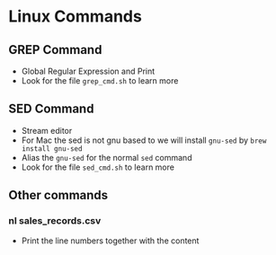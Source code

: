 # Linux Commands

## GREP Command

* Global Regular Expression and Print
* Look for the file `grep_cmd.sh` to learn more

## SED Command

* Stream editor
* For Mac the sed is not gnu based to we will install `gnu-sed` by `brew install gnu-sed`
* Alias the `gnu-sed` for the normal `sed` command
* Look for the file `sed_cmd.sh` to learn more

## Other commands

### nl sales_records.csv

* Print the line numbers together with the content
